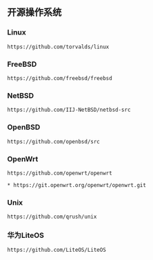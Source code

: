 ## 开源操作系统

### Linux
```
https://github.com/torvalds/linux
```

### FreeBSD
```
https://github.com/freebsd/freebsd
```

### NetBSD
```
https://github.com/IIJ-NetBSD/netbsd-src
```

### OpenBSD
```
https://github.com/openbsd/src
```

### OpenWrt
```
https://github.com/openwrt/openwrt

* https://git.openwrt.org/openwrt/openwrt.git
```

### Unix
```
https://github.com/qrush/unix
```

### 华为LiteOS
```
https://github.com/LiteOS/LiteOS
```
